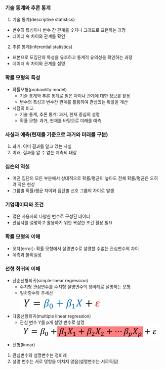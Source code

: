 ### 기술 통계와 추론 통계
1. 기술 통계(descriptive statistics)
- 변수의 특성이나 변수 간 관계를 숫자나 그래프로 표현하는 과정
- 데이터 속 차이와 관계를 확인
2. 추론 통계(inferential statistics)
- 표본으로 모집단의 특성을 유추하고 통계적 유의성을 확인하는 과정
- 데이터 속 차이와 관계를 설명

### 확률 모형의 특성
- 확률모형(probavility model)
    + 기술 통계와 추론 통계로 얻은 차이나 관계에 대한 정보를 활용
    + 변수의 특성과 변수간 관계를 활용하여 관심있는 확률을 계산
- 시점의 비교
    + 기술 통계, 추론 통계: 과거, 현재 중심의 설명
    + 확률 모형: 과거, 현재를 바탕으로 미래를 예측

### 사실과 예측(현재를 기준으로 과거와 미래를 구분)
1. 과거: 이미 결과를 알고 있는 사실
2. 미래: 결과를 알 수 없는 예측의 대상

### 심슨의 역설
- 어떤 집단의 모든 부분에서 상대적으로 확률/평균이 높아도 전체 확률/평균은 오히려 작은 현상
- 그룹별 확률/평균 차이와 집단별 선호 그룹의 차이로 발생

### 기업데이터와 조건
- 많은 사용자의 다양한 변수로 구성된 데이터
- 관심사를 설명하고 활용하기 위한 복잡한 조건 활용 필요

### 확률 모형의 이해
- 오차(error): 확률 모형에서 설명변수로 설명할 수없는 관심변수의 차이
- 예측과 불확실성

### 선형 회귀의 이해
- 단순선형회귀(simple linear regression)
    + 수치형 관심변수를 수치형 설명변수의 정비례로 설명하는 모형
    + 일차함수와 추세선  
    ![title](img/20200301_192535.png)
- 다중선형회귀(multiple linear regression)
    + 관심 변수 Y를 p개 설명 변수로 설명  
    ![title](img/20200301_192612.png)
- 선형(linear)
1. 관심변수와 설명변수는 정비례
2. 설명 변수는 서로 영향을 미치지 않음(설명변수는 서로독립)


